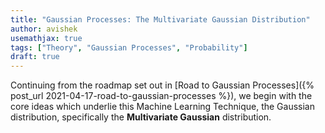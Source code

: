 ```yaml
---
title: "Gaussian Processes: The Multivariate Gaussian Distribution"
author: avishek
usemathjax: true
tags: ["Theory", "Gaussian Processes", "Probability"]
draft: true
---
```


Continuing from the roadmap set out in [Road to Gaussian Processes]({% post_url 2021-04-17-road-to-gaussian-processes %}), we begin with the core ideas which underlie this Machine Learning Technique, the Gaussian distribution, specifically the **Multivariate Gaussian** distribution.


